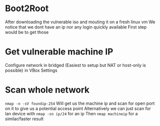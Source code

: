 # Boot2Root

After downloading the vulnerable iso and mouting it on a fresh linux vm
We notice that we dont have an ip nor any login quickly available
First step would be to get those

# Get vulnerable machine IP
Configure network in bridged (Easiest to setup but NAT or host-only is possible) in VBox Settings

# Scan whole network
`nmap -n -sV foundip-254`
Will get us the machine ip and scan for open port on it to give us a potential access point
Alternatively we can just scan for lan device with `nmap -sn ip/24` for an ip
Then `nmap machineip` for a similar/faster result

